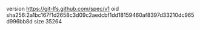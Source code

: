 version https://git-lfs.github.com/spec/v1
oid sha256:2a1bc167f1d2658c3d09c2aedcbf1dd18159460af8397d33210dc965d996bb8d
size 35264
